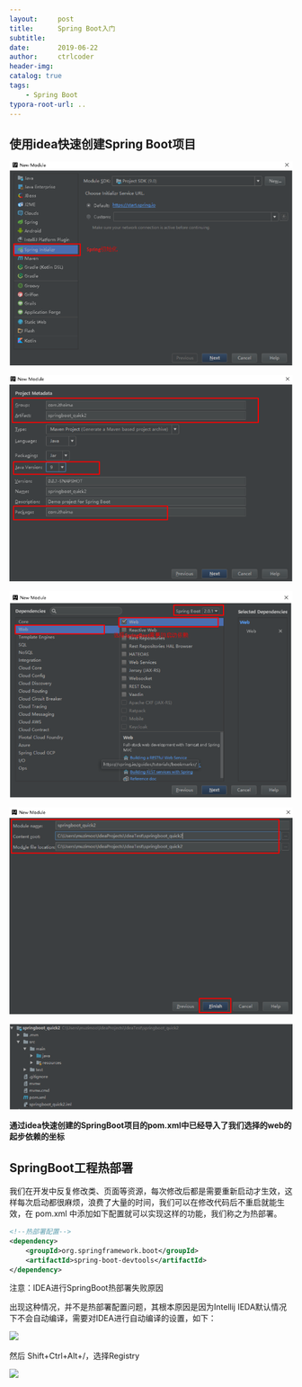```yaml
---
layout:     post
title:      Spring Boot入门
subtitle:   
date:       2019-06-22
author:     ctrlcoder
header-img: 
catalog: true
tags:
    - Spring Boot
typora-root-url: ..
---
```


## 使用idea快速创建Spring Boot项目

![1562031738702](/img/assets_2019/1562031738702.png)

![1562031752252](/img/assets_2019/1562031752252.png)

![1562031761527](/img/assets_2019/1562031761527.png)

![1562031769621](/img/assets_2019/1562031769621.png)

![1562031779265](/img/assets_2019/1562031779265.png)

**通过idea快速创建的SpringBoot项目的pom.xml中已经导入了我们选择的web的起步依赖的坐标**

## SpringBoot工程热部署

我们在开发中反复修改类、页面等资源，每次修改后都是需要重新启动才生效，这样每次启动都很麻烦，浪费了大量的时间，我们可以在修改代码后不重启就能生效，在 pom.xml 中添加如下配置就可以实现这样的功能，我们称之为热部署。

```xml
<!--热部署配置-->
<dependency>
    <groupId>org.springframework.boot</groupId>
    <artifactId>spring-boot-devtools</artifactId>
</dependency>
```

注意：IDEA进行SpringBoot热部署失败原因

出现这种情况，并不是热部署配置问题，其根本原因是因为Intellij IEDA默认情况下不会自动编译，需要对IDEA进行自动编译的设置，如下：

![](/I:/Java%2057%E6%9C%9F%20IDEA%E7%89%88/4.%E6%B5%81%E8%A1%8C%E6%A1%86%E6%9E%B6/%E9%98%B6%E6%AE%B54%20%E8%B5%84%E6%96%99/63.%E4%BC%9A%E5%91%98%E7%89%88(2.0)-%E5%B0%B1%E4%B8%9A%E8%AF%BE(2.0)-Spring%20Boot/89.SpringBoot/SpringBoot%E5%9F%BA%E7%A1%80/%E8%AE%B2%E4%B9%89(md,pdf)/img/19.png)

然后 Shift+Ctrl+Alt+/，选择Registry

![](/I:/Java%2057%E6%9C%9F%20IDEA%E7%89%88/4.%E6%B5%81%E8%A1%8C%E6%A1%86%E6%9E%B6/%E9%98%B6%E6%AE%B54%20%E8%B5%84%E6%96%99/63.%E4%BC%9A%E5%91%98%E7%89%88(2.0)-%E5%B0%B1%E4%B8%9A%E8%AF%BE(2.0)-Spring%20Boot/89.SpringBoot/SpringBoot%E5%9F%BA%E7%A1%80/%E8%AE%B2%E4%B9%89(md,pdf)/img/20.png)
